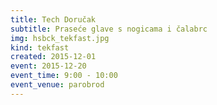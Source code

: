 ```yaml
---
title: Tech Doručak
subtitle: Praseće glave s nogicama i čalabrc
img: hsbck_tekfast.jpg
kind: tekfast
created: 2015-12-01
event: 2015-12-20
event_time: 9:00 - 10:00
event_venue: parobrod
---
```


